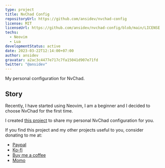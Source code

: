 ```yaml
---
type: project
title: NvChad Config
repositoryUrl: https://github.com/ansidev/nvchad-config
license: MIT
licenseUrl: https://github.com/ansidev/nvchad-config/blob/main/LICENSE
techs:
  - Neovim
  - Lua
developmentStatus: active
date: 2023-03-22T12:14:00+07:00
author: ansidev
gravatar: a2ac3c4477e717c7fa15041d907e71fd
twitter: "@ansidev"
---
```


My personal configuration for NvChad.

<!-- more -->

## Story

Recently, I have started using Neovim, I am a beginner and I decided to choose NvChad for the first time.

I created [this project](https://github.com/ansidev/nvchad-config) to share my personal NvChad configuration for you.

If you find this project and my other projects useful to you, consider donating to me at:

- [Paypal](https://paypal.me/ansidev)
- [Ko-fi](https://ko-fi.com/ansidev)
- [Buy me a coffee](https://buymeacoffee.com/ansidev)
- [Momo](https://me.momo.vn/ansidev)
